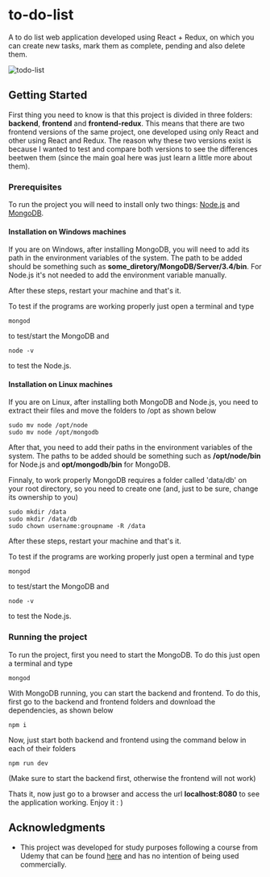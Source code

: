# to-do-list

A to do list web application developed using React + Redux, on which you can create new tasks, mark them as complete, pending and also delete them.

![todo-list](https://user-images.githubusercontent.com/23726229/45857808-eaca3380-bd30-11e8-80ef-6b923df72fd7.png)

## Getting Started

First thing you need to know is that this project is divided in three folders: **backend**, **frontend** and **frontend-redux**. This means that there are two frontend versions of the same project, one developed using only React and other using React and Redux. The reason why these two versions exist is because I wanted to test and compare both versions to see the differences beetwen them (since the main goal here was just learn a little more about them). 

### Prerequisites

To run the project you will need to install only two things: [Node.js](https://nodejs.org/en/) and [MongoDB](https://www.mongodb.com/).

#### Installation on Windows machines

If you are on Windows, after installing MongoDB, you will need to add its path in the environment variables of the system. The path to be added should be something such as **some_diretory/MongoDB/Server/3.4/bin**. For Node.js it's not needed to add the environment variable manually.

After these steps, restart your machine and that's it.

To test if the programs are working properly just open a terminal and type

```
mongod
```

to test/start the MongoDB and

```
node -v
```

to test the Node.js.


#### Installation on Linux machines

If you are on Linux, after installing both MongoDB and Node.js, you need to extract their files and move the folders to /opt as shown below

```
sudo mv node /opt/node
sudo mv node /opt/mongodb
``` 

After that, you need to add their paths in the environment variables of the system. The paths to be added should be something such as **/opt/node/bin** for Node.js and **opt/mongodb/bin** for MongoDB.

Finnaly, to work properly MongoDB requires a folder called 'data/db' on your root directory,  so you need to create one (and, just to be sure, change its ownership to you)

```
sudo mkdir /data
sudo mkdir /data/db
sudo chown username:groupname -R /data
```

After these steps, restart your machine and that's it.

To test if the programs are working properly just open a terminal and type

```
mongod
```

to test/start the MongoDB and

```
node -v
```

to test the Node.js.

### Running the project

To run the project, first you need to start the MongoDB. To do this just open a terminal and type 

```
mongod
```

With MongoDB running, you can start the backend and frontend. To do this, first go to the backend and frontend folders and download the dependencies, as shown below
```
npm i
```
Now, just start both backend and frontend using the command below in each of their folders

```
npm run dev
```

(Make sure to start the backend first, otherwise the frontend will not work)

Thats it, now just go to a browser and access the url **localhost:8080** to see the application working. Enjoy it : ) 

## Acknowledgments

* This project was developed for study purposes following a course from Udemy that can be found [here](https://www.udemy.com/react-redux-pt/) and has no intention of being used commercially.
